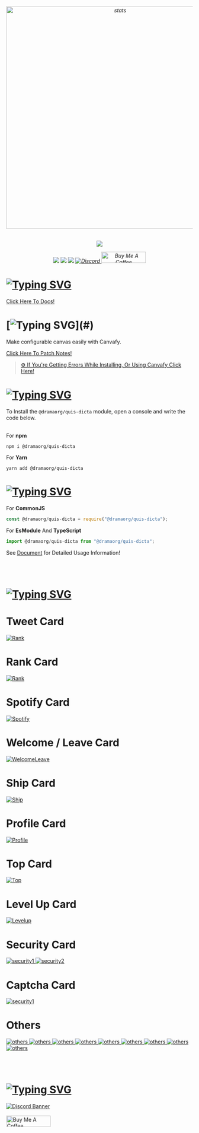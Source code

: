 <h6 align="center">
<img src="https://fivesobes.gitbook.io/~gitbook/image?url=https:%2F%2F1203280867-files.gitbook.io%2F%7E%2Ffiles%2Fv0%2Fb%2Fgitbook-x-prod.appspot.com%2Fo%2Fspaces%252FQ8KI56rkXEQp2Ao9aeTJ%252Fuploads%252F6uDWc83AS6QOx2RF747L%252FCanvafyxd33.png%3Falt=media%26token=b26598ec-a1b4-41e7-a441-713808dc515f&width=768&dpr=1&quality=100&sign=ef15f2625d0bbe37ec0ee54f16dbc3cad5cf80f9b802a240a3552b14a08bb7f4" width="600px" alt="stats" align="center">
<h6/>
<p align="center"><a href="https://nodei.co/npm/@dramaorg/quis-dicta/"><img src="https://nodei.co/npm/@dramaorg/quis-dicta.png"></a></p>
<p align="center"><img src="https://img.shields.io/npm/v/@dramaorg/quis-dicta?style=for-the-badge"> <img src="https://img.shields.io/npm/l/hercai?style=for-the-badge"> <img src="https://img.shields.io/npm/dt/@dramaorg/quis-dicta?style=for-the-badge"> <a href="https://discord.gg/luppux" target="_blank"> <img alt="Discord" src="https://img.shields.io/badge/Support-Click%20here-7289d9?style=for-the-badge&logo=discord"> </a> <a href="https://www.buymeacoffee.com/beykant" target="_blank"><img src="https://cdn.buymeacoffee.com/buttons/v2/default-yellow.png" width="120px" height="30px" alt="Buy Me A Coffee"></a></p>

# [![Typing SVG](https://readme-typing-svg.herokuapp.com?font=Fira+Code&pause=1000&color=E600AF&repeat=false&width=435&lines=%F0%9F%93%83+Documents)](#)

[Click Here To Docs!](https://fivesobes.gitbook.io/@dramaorg/quis-dicta/)

# [![Typing SVG](https://readme-typing-svg.herokuapp.com?font=Fira+Code&pause=1000&color=00F701&repeat=false&width=435&lines=%E2%9D%93+What+Is+Canvafy?)](#)

Make configurable canvas easily with Canvafy.

[Click Here To Patch Notes!](https://fivesobes.gitbook.io/@dramaorg/quis-dicta/welcome/patch-notes)
> [⚙️ If You're Getting Errors While Installing, Or Using Canvafy Click Here!](https://fivesobes.gitbook.io/@dramaorg/quis-dicta/welcome/resolve-errors)

# [![Typing SVG](https://readme-typing-svg.herokuapp.com?font=Fira+Code&pause=1000&color=FF0000&repeat=false&width=435&lines=%E2%9D%94+How+To+Install%3F)](#)

To Install the `@dramaorg/quis-dicta` module, open a console and write the code below.
<br> </br>

For **npm**
```console
npm i @dramaorg/quis-dicta
```

For **Yarn**
```console
yarn add @dramaorg/quis-dicta
```

# [![Typing SVG](https://readme-typing-svg.herokuapp.com?font=Fira+Code&pause=1000&color=00EDFF&repeat=false&width=435&lines=%F0%9F%8E%AF+Describing)](#)

For **CommonJS**
```javascript
const @dramaorg/quis-dicta = require("@dramaorg/quis-dicta");
```

For **EsModule** And **TypeScript**
```javascript
import @dramaorg/quis-dicta from "@dramaorg/quis-dicta";
```

See [Document](https://fivesobes.gitbook.io/@dramaorg/quis-dicta/) for Detailed Usage Information!

<br> </br>
# [![Typing SVG](https://readme-typing-svg.herokuapp.com?font=Fira+Code&pause=1000&color=000&repeat=false&width=435&lines=%F0%9F%8E%AF+Preview)](#)

<h1>Tweet Card</h1>
<a href="https://fivesobes.gitbook.io/@dramaorg/quis-dicta/tweet-card" target="_blank"><img src="https://fivesobes.gitbook.io/~gitbook/image?url=https:%2F%2F1203280867-files.gitbook.io%2F~%2Ffiles%2Fv0%2Fb%2Fgitbook-x-prod.appspot.com%2Fo%2Fspaces%252FQ8KI56rkXEQp2Ao9aeTJ%252Fuploads%252F9ozf8zuiArzsRdmeDj1v%252Ftweet%2520%282%29.png%3Falt=media%26token=0a9dff2d-9205-430e-b69c-df25175bafa3&width=768&dpr=1&quality=100&sign=2ada703fb0e2c6591fc900aeb56de81ab43bf87e0cf4fa8553f8716a0265f7a4" alt="Rank"></a>

<h1>Rank Card</h1>
<a href="https://fivesobes.gitbook.io/@dramaorg/quis-dicta/rank-level-card" target="_blank"><img src="https://1444644557-files.gitbook.io/~/files/v0/b/gitbook-x-prod.appspot.com/o/spaces%2FQ8KI56rkXEQp2Ao9aeTJ%2Fuploads%2FJYrv5eyCn4jX2R7JrvNq%2Frank.png?alt=media&token=2de5c2b7-a3e5-4bfc-b89c-3d64996f7b29" alt="Rank"></a>

<h1>Spotify Card</h1>
<a href="https://fivesobes.gitbook.io/@dramaorg/quis-dicta/spotify-card" target="_blank"><img src="https://1444644557-files.gitbook.io/~/files/v0/b/gitbook-x-prod.appspot.com/o/spaces%2FQ8KI56rkXEQp2Ao9aeTJ%2Fuploads%2F7hTGJ0YrKHeCUkHD3Fqk%2Fspotify.png?alt=media&token=af281191-5d86-423b-90df-ee6a2a7bfd09" alt="Spotify"></a>

<h1>Welcome / Leave Card</h1>
<a href="https://fivesobes.gitbook.io/@dramaorg/quis-dicta/welcome-leave-card" target="_blank"><img src="https://files.gitbook.com/v0/b/gitbook-x-prod.appspot.com/o/spaces%2FQ8KI56rkXEQp2Ao9aeTJ%2Fuploads%2FEVUawnHgiUZrsfr9ARal%2Fwelcome-928259219038302258.png?alt=media&token=1a09fb42-84c6-4633-9d63-84b9f37e9a53" alt="WelcomeLeave"></a>

<h1>Ship Card</h1>
<a href="https://fivesobes.gitbook.io/@dramaorg/quis-dicta/ship-card" target="_blank"><img src="https://fivesobes.gitbook.io/~gitbook/image?url=https:%2F%2F1203280867-files.gitbook.io%2F%7E%2Ffiles%2Fv0%2Fb%2Fgitbook-x-prod.appspot.com%2Fo%2Fspaces%252FQ8KI56rkXEQp2Ao9aeTJ%252Fuploads%252Ff5YHP2iRHm3HTYCHbrsm%252Fship.png%3Falt=media%26token=42b3bf1e-62cb-4b58-8446-36483e947a1c&width=768&dpr=1&quality=100&sign=c26608ffc2444405fc620762401da75494c863bd2a346e057849a38ea03be48b" alt="Ship"></a>

<h1>Profile Card</h1>
<a href="https://fivesobes.gitbook.io/@dramaorg/quis-dicta/profile-card" target="_blank"><img src="https://1444644557-files.gitbook.io/~/files/v0/b/gitbook-x-prod.appspot.com/o/spaces%2FQ8KI56rkXEQp2Ao9aeTJ%2Fuploads%2F54B3aXn8bGIQ52fIURO6%2Fprofile.png?alt=media&token=ac54d24f-b847-41a1-935a-b131284348bc" alt="Profile"></a>

<h1>Top Card</h1>
<a href="https://fivesobes.gitbook.io/@dramaorg/quis-dicta/top-rank-card" target="_blank"><img src="https://1444644557-files.gitbook.io/~/files/v0/b/gitbook-x-prod.appspot.com/o/spaces%2FQ8KI56rkXEQp2Ao9aeTJ%2Fuploads%2FZp7Rr7ZBDlgOWlibL9uQ%2Ftop%20(1).png?alt=media&token=d90f4dbd-9d40-48ea-a59b-f2d1f30c5cab" alt="Top"></a>

<h1>Level Up Card</h1>
<a href="https://fivesobes.gitbook.io/@dramaorg/quis-dicta/level-up-card" target="_blank"><img src="https://fivesobes.gitbook.io/~gitbook/image?url=https:%2F%2F1203280867-files.gitbook.io%2F%7E%2Ffiles%2Fv0%2Fb%2Fgitbook-x-prod.appspot.com%2Fo%2Fspaces%252FQ8KI56rkXEQp2Ao9aeTJ%252Fuploads%252FgMqI621IxDIXerPVB1ly%252Flevel-up.png%3Falt=media%26token=d66dd1d5-e700-45d0-b35c-65b6db4076f4&width=768&dpr=1&quality=100&sign=17497c5abed06725c3d6dcd25e47f643533a4cd0d998a7f3fd53604991c2af5f" alt="Levelup"></a>

<h1>Security Card</h1>
<a href="https://fivesobes.gitbook.io/@dramaorg/quis-dicta/security-card" target="_blank"><img src="https://1444644557-files.gitbook.io/~/files/v0/b/gitbook-x-prod.appspot.com/o/spaces%2FQ8KI56rkXEQp2Ao9aeTJ%2Fuploads%2F9SZSxk92RJRUxIijuMme%2Fsecurity.png?alt=media&token=f6e23db0-c361-4ff6-b230-42ebe2abb58f" alt="security1">
<img src="https://1444644557-files.gitbook.io/~/files/v0/b/gitbook-x-prod.appspot.com/o/spaces%2FQ8KI56rkXEQp2Ao9aeTJ%2Fuploads%2FLEDFqyizynG42DWl96DH%2Fsecurity.png?alt=media&token=953025ce-91aa-4b82-9ac0-a9ab86e2127c" alt="security2"></a>

<h1>Captcha Card</h1>
<a href="https://fivesobes.gitbook.io/@dramaorg/quis-dicta/security-card" target="_blank"><img src="https://1444644557-files.gitbook.io/~/files/v0/b/gitbook-x-prod.appspot.com/o/spaces%2FQ8KI56rkXEQp2Ao9aeTJ%2Fuploads%2FJXTpRLgXmLDaRzA67mXU%2Fcaptcha.png?alt=media&token=30cf7291-1b37-4c55-bdd3-364abe6b5ea3" alt="security1"></a>

<h1>Others</h1>
<a href="https://fivesobes.gitbook.io/@dramaorg/quis-dicta/others" target="_blank">
<img src="https://1444644557-files.gitbook.io/~/files/v0/b/gitbook-x-prod.appspot.com/o/spaces%2FQ8KI56rkXEQp2Ao9aeTJ%2Fuploads%2FhRZh7OKLJQx0Y354ugM5%2Fkiss.png?alt=media&token=fc0ba05b-596a-48ec-9a98-9b93d45727a5" alt="others">
<img src="https://1444644557-files.gitbook.io/~/files/v0/b/gitbook-x-prod.appspot.com/o/spaces%2FQ8KI56rkXEQp2Ao9aeTJ%2Fuploads%2FdykLxfgnCzkqYqUshWx3%2Faffect.png?alt=media&token=88414d19-7d02-4a50-ae2f-98156f0b3084" alt="others">
<img src="https://1444644557-files.gitbook.io/~/files/v0/b/gitbook-x-prod.appspot.com/o/spaces%2FQ8KI56rkXEQp2Ao9aeTJ%2Fuploads%2FmBc09pqeFEGix3DDxn11%2Fbatslap.png?alt=media&token=1608b9b0-8513-4f77-93e2-53af14da9d6e" alt="others">
<img src="https://1444644557-files.gitbook.io/~/files/v0/b/gitbook-x-prod.appspot.com/o/spaces%2FQ8KI56rkXEQp2Ao9aeTJ%2Fuploads%2FGHllL4EmcotrYEy490MH%2Fimage.png?alt=media&token=76d9a5f8-2320-40a2-801e-cf6d110684b1" alt="others">
<img src="https://1444644557-files.gitbook.io/~/files/v0/b/gitbook-x-prod.appspot.com/o/spaces%2FQ8KI56rkXEQp2Ao9aeTJ%2Fuploads%2Fvjtvby6vDJ5YdBacGm35%2Fdarkness.png?alt=media&token=2eea08e3-21ff-4249-ae4e-5cb73f88e667" alt="others">
<img src="https://1444644557-files.gitbook.io/~/files/v0/b/gitbook-x-prod.appspot.com/o/spaces%2FQ8KI56rkXEQp2Ao9aeTJ%2Fuploads%2FWFnCXlZEHTtWu3XclIdb%2Fimage.png?alt=media&token=48c04666-d670-4e6a-9653-823fa7f16b16" alt="others">
<img src="https://1444644557-files.gitbook.io/~/files/v0/b/gitbook-x-prod.appspot.com/o/spaces%2FQ8KI56rkXEQp2Ao9aeTJ%2Fuploads%2FzxenLajjVc5wdYLQJeSZ%2Fimage.png?alt=media&token=f1abee9a-7591-458f-a335-5525b2d581e2" alt="others">
<img src="https://1444644557-files.gitbook.io/~/files/v0/b/gitbook-x-prod.appspot.com/o/spaces%2FQ8KI56rkXEQp2Ao9aeTJ%2Fuploads%2FQvbf2c0Dn6rCX5ELubmB%2Fgreyscale.png?alt=media&token=ad8b18c7-9609-451c-8d6d-1a60ebcaf77b" alt="others">
<img src="https://1444644557-files.gitbook.io/~/files/v0/b/gitbook-x-prod.appspot.com/o/spaces%2FQ8KI56rkXEQp2Ao9aeTJ%2Fuploads%2FZ6ptAOujwD32PAG4bVoi%2Finvert.png?alt=media&token=61fbc172-197f-4835-a64d-da720f3afad6" alt="others">
</a>

<br> </br>
# [![Typing SVG](https://readme-typing-svg.herokuapp.com?font=Fira+Code&pause=1000&color=9D06E6&repeat=false&width=435&lines=Contact+%26+Support+%26+Donate)](#)

[![Discord Banner](https://api.weblutions.com/discord/invite/luppux/)](https://discord.gg/luppux)
<br> </br>
<a href="https://www.buymeacoffee.com/beykant" target="_blank"><img src="https://cdn.buymeacoffee.com/buttons/v2/default-yellow.png" width="120px" height="30px" alt="Buy Me A Coffee"></a>
